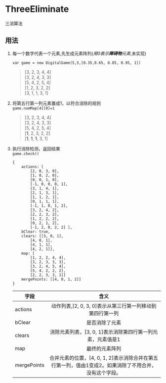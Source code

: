 # ThreeEliminate
三消算法

## 用法
1. 每一个数字代表一个元素,先生成元素阵列(*用0表示**障碍物**元素*,未实现)

   `var game = new DigitalGame(5,5,[0.35,0.65, 0.85, 0.95, 1]) `

    >[3, 2, 3, 4, 4]  
    [3, 2, 4, 3, 3]  
    [5, 4, 2, 5, 4]  
    [1, 2, 3, 2, 2]  
    [3, 1, 1, 3, 1]  

2. 将第五行第一列元素置成1，以符合消除的规则   
   `game.numMap[4][0]=1`
    > [3, 2, 3, 4, 4]  
    [3, 2, 4, 3, 3]  
    [5, 4, 2, 5, 4]  
    [**1**, 2, 3, 2, 2]  
    [**1**, **1**, **1**, 3, 1] 

 3. 执行消除检测，返回结果  
   `game.check()` 

    ```
    {  
        actions: [ 
            [2, 0, 3, 0],  
            [1, 0, 2, 0],  
            [0, 0, 1, 0],  
            [-1, 0, 0, 0, 1],  
            [3, 1, 4, 1],  
            [2, 1, 3, 1],  
            [1, 1, 2, 1],  
            [0, 1, 1, 1],  
            [-1, 1, 0, 1, 2],  
            [3, 2, 4, 2],  
            [2, 2, 3, 2],  
            [1, 2, 2, 2],  
            [0, 2, 1, 2],  
            [-1, 2, 0, 2, 2] ],
        bClear: true,  
        clears: [[3, 0, 1],  
            [4, 0, 1],  
            [4, 1, 1],  
            [4, 2, 1]],  
        map: [  
            [1, 2, 2, 4, 4],  
            [3, 2, 3, 3, 3],  
            [3, 2, 4, 5, 4],  
            [5, 4, 2, 2, 2],  
            [2, 2, 3, 3, 1]]  
        mergePoints: [[4, 0, 1, 2]]  
    }  
    ```
    字段|含义
    --|:--:|
    actions|动作列表,[2, 0, 3, 0]表示从第三行第一列移动到第四行第一列
    bClear|是否消除了元素
    clears|消除元素列表，[3, 0, 1]表示消除第四行第一列元素，元素值是1
    map|最终的元素阵列
    mergePoints|合并元素的位置，[4, 0, 1, 2]表示消除合并在第五行第一列，值由1变成2。如果消除了不用合并，没有这个字段。

